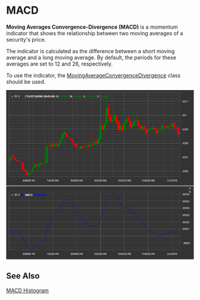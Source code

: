 # MACD

**Moving Averages Convergence-Divergence (MACD)** is a momentum indicator that shows the relationship between two moving averages of a security's price.

The indicator is calculated as the difference between a short moving average and a long moving average. By default, the periods for these averages are set to 12 and 26, respectively.

To use the indicator, the [MovingAverageConvergenceDivergence](xref:StockSharp.Algo.Indicators.MovingAverageConvergenceDivergence) class should be used.

![IndicatorMovingAverageConvergenceDivergence](../../../../images/indicatormovingaverageconvergencedivergence.png)

## See Also

[MACD Histogram](macd_histogram.md)
